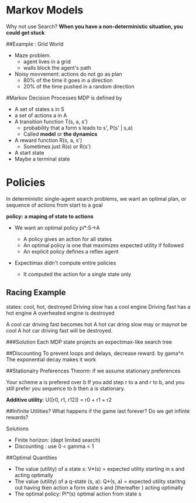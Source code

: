 # Markov Models
Why not use Search?
**When you have a non-deterministic situation, you could get stuck**

##Example : Grid World
- Maze problem.
  - agent lives in a grid
  - walls block the agent's path
- Noisy movvement: actions do not go as plan
  - 80% of the time it goes in a direction
  - 20% of the time pushed in a random direction

#Markov Decision Processes
MDP is defined by
- A set of states s in S
- a set of actions a in A
- A transition function T(s, a, s')
  - probability that a form s leads to s',  P(s' | s,a)
  - Called **model** or **the dynamics**
- A reward function R(s, a, s')
  - Sometimes just R(s) or R(s')
- A start state
- Maybe a terminal state

# Policies
In deterministic single-agent search problems, we want an optimal plan, or
sequence of actions from start to a goal

**policy:** __a maping of state to actions__

- We want an optimal policy pi*:S->A
  - A policy gives an action for all states
  - An optimal policy is one that maximizes expected utility if followed
  - An explicit policy defines a reflex agent

- Expectimax didn't compute entire policies
  - It computed the action for a single state only

## Racing Example
states: cool, hot, destroyed
Driving slow has a cool engine
Driving fast has a hot engine
A overheated engine is destroyed

A cool car driving fast becomes hot
A hot car dring slow may or maynot be cool
A hot car driving fast will be destroyed.

###Solution
Each MDP state projects an expectimax-like search tree

##Discounting
To prevent loops and delays, decrease reward. by gama^n
The exponential decay makes it work

##Stationalry Preferences
Theorm: if we assume stationary preferences

Your scheme a is prefered over b
If you add step r to a and r to b, and you still prefer you sequence to b then a is stationary.

**Additive utility**: U([r0, r1, r12]) = r0 + r1 + r2

##Infinite Utilities?
What happens if the game last forever? Do we get infinte rewards?

Solutions
- Finite horizon: (dept limited search)
- Discounting : use 0 < gamma < 1

##Optimal Quantities
- The value (utility) of a state s:
  V*(s) = expected utility starting in s and acting optimally
- The value (utility) of a q-state (s, a):
  Q*(s, a) = expected utility staritng out having tken action a form state s and (thereafter ) acting optimally
- The optimal policy:
  Pi*(s) optimal action from state s
